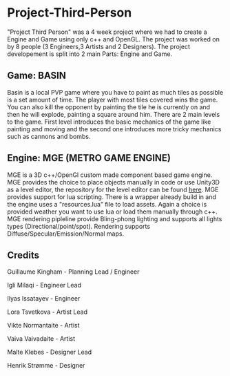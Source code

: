# Project-Third-Person

"Project Third Person" was a 4 week project where we had to create a Engine and Game using only c++ and OpenGL.
The project was worked on by 8 people (3 Engineers,3 Artists and 2 Designers).
The project developement is split into 2 main Parts: Engine and Game.


## Game: BASIN

 Basin is a local PVP game where you have to paint as much tiles as possible is a set amount of time. The player with most
 tiles covered wins the game. You can also kill the opponent by painting the tile he is currently on and then he will
 explode, painting a square around him. There are 2 main levels to the game. First level introduces the basic mechanics of
 the game like painting and moving and the second one introduces more tricky mechanics such as cannons and bombs.
 
 ## Engine: MGE (METRO GAME ENGINE)
 
 MGE is a 3D c++/OpenGl custom made component based game engine. MGE provides the choice to place objects manually in code
 or use Unity3D as a level editor, the repository for the level editor can be found [here](https://github.com/igli15/UnityAsEngineEditor).
 MGE provides support for lua scripting. There is a wrapper already build in and the engine uses a "resources.lua" file to load
 assets. Again a choice is provided weather you want to use lua or load them manually through c++.
 MGE rendering pipleline provide Bling-phong lighting and supports all lights types (Directional/point/spot). Rendering supports
 Diffuse/Specular/Emission/Normal maps.
 
 ## Credits
 
 Guillaume Kingham - Planning Lead / Engineer 
 
 Igli Milaqi - Engineer Lead
 
 Ilyas Issatayev - Engineer
 
 Lora Tsvetkova - Artist Lead
 
 Vikte Normantaite - Artist 
 
 Vaiva Vaivadaite - Artist 
 
 Malte Klebes - Designer Lead 
 
 Henrik Strømme - Designer 
 
